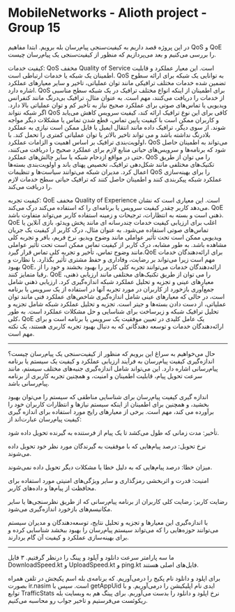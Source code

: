 # MobileNetworks - Alioth project - Group 15
در این پروژه قصد داریم به کیفیت‌سنجی پیام‌رسان بله برویم. ابتدا مفاهیم QoS و QoE را بررسی می‌کنیم و بعد می‌پردازیم که منظور از کیفیت‌سنجی یک پیام‌رسان چیست.

کیفیت خدمات: QoS مخفف Quality of Service است. این معیار عملکرد و قابلیت اطمینان یک شبکه یا خدمات ارتباطی است. QoS به توانایی یک شبکه برای ارائه سطوح تضمین شده خدمات مختلف ترافیکی مانند توان عملیاتی، تاخیر و سایر معیارهای عملکرد اشاره دارد. QoS برای اطمینان از اینکه انواع مختلف ترافیک در یک شبکه سطح مناسبی از خدمات را دریافت می‌کنند، مهم است. به عنوان مثال، ترافیک بی‌درنگ مانند کنفرانس ویدیویی یا تماس‌های صوتی برای عملکرد صحیح نیاز به تأخیر کم و توان عملیاتی بالا دارد. اگر شبکه نتواند QoS کافی برای این نوع ترافیک ارائه کند، کیفیت سرویس کاهش می‌یابد و کاربران ممکن است با کیفیت پایین تماس، قطع شدن تماس یا مشکلات دیگر مواجه شوند. از سوی دیگر، ترافیک داده مانند انتقال ایمیل یا فایل ممکن است نیازی به عملکرد بلادرنگ نداشته باشد و می تواند تاخیر بالاتر یا توان عملیاتی کمتری را تحمل کند. با اولویت‌بندی ترافیک بر اساس اهمیت و الزامات عملکرد، QoS می‌تواند به اطمینان حاصل شود که برنامه‌ها و سرویس‌های حیاتی منابع لازم برای عملکرد صحیح را دریافت می‌کنند، حتی در مواقع ازدحام شبکه یا سایر چالش‌های عملکرد. QoS را می توان از طریق تکنیک‌های مختلفی مانند شکل‌دهی ترافیک، تخصیص پهنای باند و اولویت‌بندی بسته‌ها اعمال کرد. مدیران شبکه می‌توانند سیاست‌ها و تنظیمات QoS را برای بهینه‌سازی عملکرد شبکه پیکربندی کنند و اطمینان حاصل کنند که ترافیک حیاتی سطح خدمات لازم را دریافت می‌کند.

کیفیت تجربه: QoE مخفف Quality of Experience است. این معیاری است که نشان می‌دهد کاربر چقدر کیفیت سرویس یا برنامه‌ای را که استفاده می‌کند درک می‌کند. QoE ذهنی است و بسته به انتظارات، ترجیحات و زمینه استفاده کاربر می‌تواند متفاوت باشد. QoE اغلب برای ارزیابی کیفیت خدمات چندرسانه ای مانند پخش ویدئو، بازی آنلاین یا تماس‌های صوتی استفاده می‌شود. به عنوان مثال، درک کاربر از کیفیت یک جریان ویدیویی ممکن است تحت تأثیر عواملی مانند وضوح ویدیو، نرخ فریم، بافر و تجربه کلی مشاهده باشد. به طور مشابه، درک کاربر از کیفیت تماس ممکن است تحت تأثیر عواملی مانند وضوح تماس، تأخیر و تجربه کلی تماس قرار گیرد.QoE برای ارائه‌دهندگان خدمات مهم است زیرا می‌تواند بر رضایت، وفاداری و حفظ مشتری تأثیر بگذارد. با نظارت و بهبود QoE، ارائه‌دهندگان خدمات می‌توانند تجربه کلی کاربر را بهبود بخشند و خود را از رقبا متمایز کنند. QoE را می توان از طریق تکنیک‌های مختلفی مانند ارزیابی ذهنی، معیارهای عینی و تجزیه و تحلیل عملکرد شبکه اندازه‌گیری کرد. ارزیابی ذهنی شامل جمع‌آوری بازخورد از کاربران در مورد تجربه آنها در استفاده از یک سرویس یا برنامه است، در حالی که معیارهای عینی شامل اندازه‌گیری شاخص‌های عملکرد فنی مانند توان عملیاتی، از دست دادن بسته‌ها و جیتر است. تجزیه و تحلیل عملکرد شبکه شامل تجزیه و تحلیل ترافیک شبکه و زیرساخت برای شناسایی و حل مشکلات عملکرد است. به طور کلی، QoE یک عامل کلیدی در تعیین موفقیت یک سرویس یا برنامه است و برای ارائه‌دهندگان خدمات و توسعه دهندگانی که به دنبال بهبود تجربه کاربری هستند، یک نکته مهم است.

---------------------------------------------------------------------------------------------------------------------------------------------
حال می‌خواهیم به سراغ این برویم که منظور از کیفیت‌سنجی یک پیام‌رسان چیست؟
اندازه‌گیری کیفیت پیام‌رسان به فرآیند ارزیابی عملکرد و کیفیت یک سیستم یا برنامه پیام‌رسانی اشاره دارد. این می‌تواند شامل اندازه‌گیری جنبه‌های مختلف سیستم، مانند سرعت تحویل پیام، قابلیت اطمینان و امنیت، و همچنین تجربه کاربری از برنامه پیام‌رسانی باشد.

اندازه گیری کیفیت پیام‌رسان برای شناسایی مناطقی که سیستم را می‌توان بهبود بخشید، و همچنین برای اطمینان از اینکه سیستم نیازها و انتظارات کاربران خود را برآورده می کند، مهم است. برخی از معیارهای رایج مورد استفاده برای اندازه گیری کیفیت پیام‌رسان عبارت‌اند از:

تأخیر: مدت زمانی که طول می‌کشد تا یک پیام از فرستنده به گیرنده تحویل داده شود.

نرخ تحویل: درصد پیام‌هایی که با موفقیت به گیرندگان مورد نظر خود تحویل داده می‌شوند.

میزان خطا: درصد پیام‌هایی که به دلیل خطا یا مشکلات دیگر تحویل داده نمی‌شوند.

امنیت: قدرت و اثربخشی رمزگذاری و سایر ویژگی‌های امنیتی مورد استفاده برای محافظت از پیام‌ها و داده‌های کاربر.

رضایت کاربر: رضایت کلی کاربران از برنامه پیام‌رسانی که از طریق نظرسنجی‌ها یا سایر مکانیسم‌های بازخورد اندازه‌گیری می‌شود.

با اندازه‌گیری این معیارها و تجزیه و تحلیل نتایج، توسعه‌دهندگان و مدیران سیستم می‌توانند حوزه‌هایی را که می‌تواند سیستم پیام‌رسان را بهبود ببخشد شناسایی کرده و برای بهینه‌سازی عملکرد و کیفیت آن گام بردارند.

---------------------------------------------------------------------------------------------------------------------------------------------
ما سه پارامتر سرعت دانلود و آپلود و پینگ را درنظر گرفتیم. ۳ فایل DownloadSpeed.kt و UploadSpeed.kt و ping.kt فایل‌های اصلی هستند.

برای اپلود و دانلود نام پکیج را درمی‌آوریم. که برنامه‌‌ی بله اسم پکیجش در تلفن همراه بصورت ir.nasim است. سپس با getAppUid ایدی نام اپلیکیشن را درمی‌آوریم. و با توابع TrafficStats نرخ اپلود و دانلود را بدست می‌آوربم. برای پینگ هم به وبسایت بله ریکوئست می‌فرستیم و تاخیر جواب رو محاسبه می‌کنیم.
